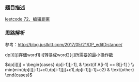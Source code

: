 ### 题目描述

[leetcode 72、编辑距离](https://leetcode-cn.com/problems/edit-distance/)

### 思路解析

参考：http://blog.justkitt.com/2017/05/21/DP_editDistance/

dp[i][j]存储word1[:i]转换成word2[:j]所需要的最小操作数

$dp[i][j] =         
\begin{cases}         
dp[i-1][j-1],  & \text{if A[i-1] == B[j-1] } \\         
min(min(dp[i][j-1]+c0,dp[i-1][j]+c1),dp[i-1][j-1]+c2) & \text{other}         
\end{cases}$

```python



```
